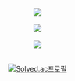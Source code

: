 <div align="center">
	<img src="https://capsule-render.vercel.app/api?type=waving&color=auto&height=300&section=header&text=Gwanu%20Github&fontSize=90" />
</div>
</br>
<div align="center">
  <img src="https://github-readme-stats.vercel.app/api/top-langs/?username=gwanu-dev&layout=compact"><br><br>
  <img src="https://github-readme-stats.vercel.app/api?username=gwanu-dev&show_icons=true">    
</div>
</br>
<div align="center">
 	<p><a href="https://solved.ac/carlkim1">
	<img src="http://mazassumnida.wtf/api/v2/generate_badge?boj=carlkim1" alt="Solved.ac프로필">
	</a></p>
</div>
